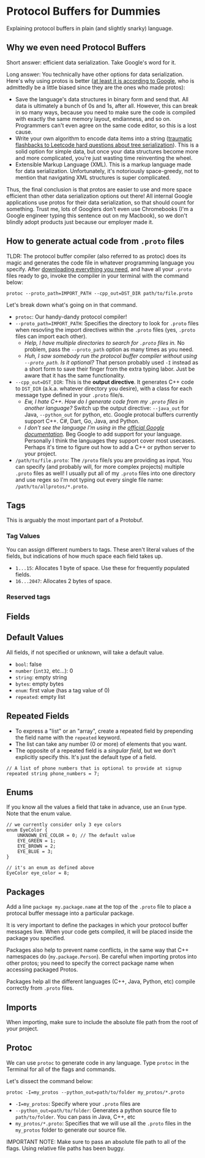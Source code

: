 # Protocol Buffers for Dummies

Explaining protocol buffers in plain (and slightly snarky) language.

## Why we even need Protocol Buffers

Short answer: efficient data serialization. Take Google's word for it.

Long answer: You technically have other options for data serialization. Here's why using protos is better ([at least it is according to Google](https://developers.google.com/protocol-buffers/docs/cpptutorial), who is admittedly be a little biased since they are the ones who made protos):

- Save the language's data structures in binary form and send that. All data is ultimately a bunch of 0s and 1s, after all. However, this can break in so many ways, because you need to make sure the code is compiled with exactly the same memory layout, endianness, and so on. Programmers can't even agree on the same code editor, so this is a lost cause.
- Write your own algorithm to encode data items into a string ([traumatic flashbacks to Leetcode hard questions about tree serialization](https://leetcode.com/problems/serialize-and-deserialize-binary-tree/)). This is a solid option for simple data, but once your data structures become more and more complicated, you're just wasting time reinventing the wheel.
- Extensible Markup Language (XML). This is a markup language made for data serialization. Unfortunately, it's notoriously space-greedy, not to mention that navigating XML structures is super complicated.

Thus, the final conclusion is that protos are easier to use and more space efficient than other data serialization options out there! All internal Google applications use protos for their data serialization, so that should count for something. Trust me, lots of Googlers don't even use Chromebooks (I'm a Google engineer typing this sentence out on my Macbook), so we don't blindly adopt products just because our employer made it.

## How to generate actual code from `.proto` files

TLDR: The protocol buffer compiler (also referred to as protoc) does its magic and generates the code file in whatever programming language you specify. After [downloading everything you need](https://developers.google.com/protocol-buffers/docs/downloads), and have all your `.proto` files ready to go, invoke the compiler in your terminal with the command below:

`protoc --proto_path=IMPORT_PATH --cpp_out=DST_DIR path/to/file.proto`

Let's break down what's going on in that command.

- `protoc`: Our handy-dandy protocol compiler!
- `--proto_path=IMPORT_PATH`: Specifies the directory to look for `.proto` files when resovling the import directives within the `.proto` files (yes, `.proto` files can import each other).
  - *Help, I have multiple directories to search for `.proto` files in.*  No problem, pass the `--proto_path` option as many times as you need.
  - *Huh, I saw somebody run the protocol buffer compiler without using `--proto_path`. Is it optional?* That person probably used `-I` instead as a short form to save their finger from the extra typing labor. Just be aware that it has the same functionality.
- `--cpp_out=DST_DIR`: This is the **output directive**. It generates C++ code to `DST_DIR` (a.k.a. whatever directory you desire), with a class for each message type defined in your `.proto` file/s.
  - *Ew, I hate C++. How do I generate code from my `.proto` files in another language?* Switch up the output directive: `--java_out` for Java, `--python_out` for python, etc. Google protocal buffers currently support C++. C#, Dart, Go, Java, and Python.
  - *I don't see the language I'm using in the [official Google documentation](https://developers.google.com/protocol-buffers/docs/tutorials).* Beg Google to add support for your language. Personally I think the languages they support cover most usecases. Perhaps it's time to figure out how to add a C++ or python server to your project.
- `/path/to/file.proto`: The `/proto` file/s you are providing as input. You can specify (and probably will, for more complex projects) multiple `.proto` files as well! I usually put all of my `.proto` files into one directory and use regex so I'm not typing out every single file name: `/path/to/allprotos/*.proto`.

## Tags

This is arguably the most important part of a Protobuf.

### Tag Values

You can assign different numbers to tags. These aren't literal values of the fields, but indications of how much space each field takes up.

- `1...15`: Allocates 1 byte of space. Use these for frequently populated fields.
- `16...2047`: Allocates 2 bytes of space.

### Reserved tags

## Fields

## Default Values

All fields, if not specified or unknown, will take a default value.

- `bool`: false
- `number` (`int32`, etc...): 0
- `string`: empty string
- `bytes`: empty bytes
- `enum`: first value (has a tag value of 0)
- `repeated`: empty list

## Repeated Fields

- To express a "list" or an "array", create a repeated field by prepending the field name with the `repeated` keyword.
- The list can take any number (0 or more) of elements that you want.
- The opposite of a repeated field is a *singular field*, but we don't explicitly specify this. It's just the default type of a field.

```proto3
// A list of phone numbers that is optional to provide at signup
repeated string phone_numbers = 7;
```

## Enums

If you know all the values a field that take in advance, use an `Enum` type. Note that the enum value.

```proto3
// we currently consider only 3 eye colors
enum EyeColor {
    UNKNOWN_EYE_COLOR = 0; // The default value
    EYE_GREEN = 1;
    EYE_BROWN = 2;
    EYE_BLUE = 3;
}

// it's an enum as defined above
EyeColor eye_color = 8;
```

## Packages

Add a line `package my.package.name` at the top of the `.proto` file to place a protocal buffer message into a particular package.

It is very important to define the packages in which your protocol buffer messages live. When your code gets compiled, it will be placed inside the package you specified.

Packages also help to prevent name conflicts, in the same way that C++ namespaces do (`my.package.Person`). Be careful when importing protos into other protos; you need to specify the correct package name when accessing packaged Protos.

Packages help all the different languages (C++, Java, Python, etc) compile correctly from `.proto` files.

## Imports

When importing, make sure to include the absolute file path from the root of your project.

## Protoc

We can use `protoc` to generate code in any language. Type `protoc` in the Terminal for all of the flags and commands.

Let's dissect the command below:

`protoc -I=my_protos --python_out=path/to/folder my_protos/*.proto`

- `-I=my_protos`: Specify where your `.proto` files are
- `--python_out=path/to/folder`: Generates a python source file to `path/to/folder`. You can pass in Java, C++, etc
- `my_protos/*.proto`: Specifies that we will use all the `.proto` files in the `my_protos` folder to generate our source file.

IMPORTANT NOTE: Make sure to pass an absolute file path to all of the flags. Using relative file paths has been buggy.
